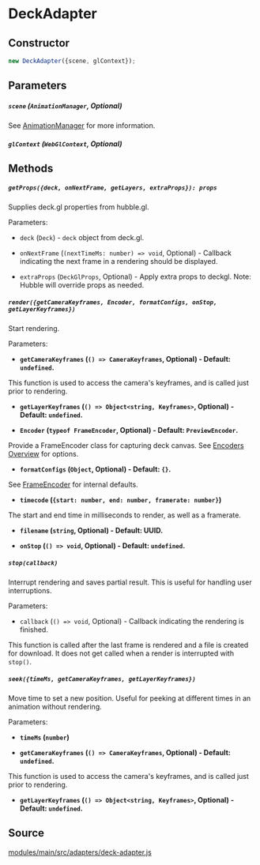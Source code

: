 # DeckAdapter

## Constructor

```js
new DeckAdapter({scene, glContext});
```

## Parameters

##### `scene` (`AnimationManager`, Optional)

See [AnimationManager](/docs/api-reference/animations/animation-manager) for more information.

##### `glContext` (`WebGlContext`, Optional)

## Methods

##### `getProps({deck, onNextFrame, getLayers, extraProps}): props`

Supplies deck.gl properties from hubble.gl.

Parameters:

* `deck` (`Deck`) - `deck` object from deck.gl.

* `onNextFrame` (`(nextTimeMs: number) => void`, Optional) - Callback indicating the next frame in a rendering should be displayed.

* `extraProps` (`DeckGlProps`, Optional) - Apply extra props to deckgl. Note: Hubble will override props as needed.

##### `render({getCameraKeyframes, Encoder, formatConfigs, onStop, getLayerKeyframes})`

Start rendering.

Parameters:

* **`getCameraKeyframes` (`() => CameraKeyframes`, Optional) - Default: `undefined`.**

This function is used to access the camera's keyframes, and is called just prior to rendering.

* **`getLayerKeyframes` (`() => Object<string, Keyframes>`, Optional) - Default: `undefined`.**

* **`Encoder` (`typeof FrameEncoder`, Optional) - Default: `PreviewEncoder`.**

Provide a FrameEncoder class for capturing deck canvas. See [Encoders Overview](/docs/api-reference/encoder) for options.

* **`formatConfigs` (`Object`, Optional) - Default: `{}`.**

See [FrameEncoder](/docs/api-reference/encoder/frame-encoder#constructor-1) for internal defaults.

* **`timecode` (`{start: number, end: number, framerate: number}`)**

The start and end time in milliseconds to render, as well as a framerate.
          
* **`filename` (`string`, Optional) - Default: UUID.**

* **`onStop` (`() => void`, Optional) - Default: `undefined`.**

##### `stop(callback)`

Interrupt rendering and saves partial result. This is useful for handling user interruptions.

Parameters:

* `callback` (`() => void`, Optional) - Callback indicating the rendering is finished.

This function is called after the last frame is rendered and a file is created for download. It does not get called when a render is interrupted with `stop()`.

##### `seek({timeMs, getCameraKeyframes, getLayerKeyframes})`

Move time to set a new position. Useful for peeking at different times in an animation without rendering.

Parameters:

* **`timeMs` (`number`)**

* **`getCameraKeyframes` (`() => CameraKeyframes`, Optional) - Default: `undefined`.**

This function is used to access the camera's keyframes, and is called just prior to rendering.

* **`getLayerKeyframes` (`() => Object<string, Keyframes>`, Optional) - Default: `undefined`.**

## Source

[modules/main/src/adapters/deck-adapter.js](https://github.com/uber/hubble.gl/blob/master/modules/main/src/adapters/deck-adapter.js)
